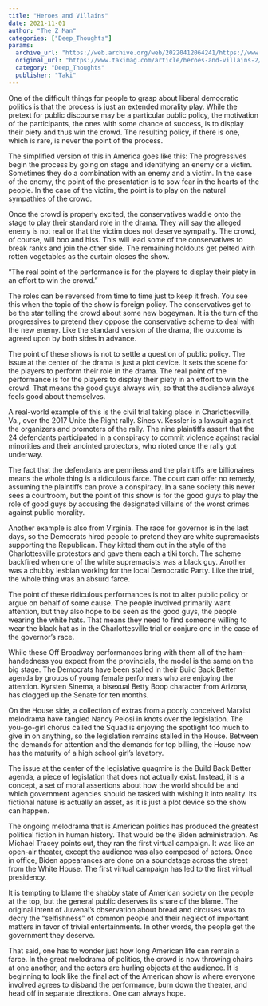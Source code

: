 ```yaml
---
title: "Heroes and Villains"
date: 2021-11-01
author: "The Z Man"
categories: ["Deep_Thoughts"]
params:
  archive_url: "https://web.archive.org/web/20220412064241/https://www.takimag.com/article/heroes-and-villains-2/"
  original_url: "https://www.takimag.com/article/heroes-and-villains-2/"
  category: "Deep_Thoughts"
  publisher: "Taki"
---
```


One of the difficult things for people to grasp about liberal democratic politics is that the process is just an extended morality play. While the pretext for public discourse may be a particular public policy, the motivation of the participants, the ones with some chance of success, is to display their piety and thus win the crowd. The resulting policy, if there is one, which is rare, is never the point of the process.

The simplified version of this in America goes like this: The progressives begin the process by going on stage and identifying an enemy or a victim. Sometimes they do a combination with an enemy and a victim. In the case of the enemy, the point of the presentation is to sow fear in the hearts of the people. In the case of the victim, the point is to play on the natural sympathies of the crowd.

Once the crowd is properly excited, the conservatives waddle onto the stage to play their standard role in the drama. They will say the alleged enemy is not real or that the victim does not deserve sympathy. The crowd, of course, will boo and hiss. This will lead some of the conservatives to break ranks and join the other side. The remaining holdouts get pelted with rotten vegetables as the curtain closes the show.

“The real point of the performance is for the players to display their piety in an effort to win the crowd.”

The roles can be reversed from time to time just to keep it fresh. You see this when the topic of the show is foreign policy. The conservatives get to be the star telling the crowd about some new bogeyman. It is the turn of the progressives to pretend they oppose the conservative scheme to deal with the new enemy. Like the standard version of the drama, the outcome is agreed upon by both sides in advance.

The point of these shows is not to settle a question of public policy. The issue at the center of the drama is just a plot device. It sets the scene for the players to perform their role in the drama. The real point of the performance is for the players to display their piety in an effort to win the crowd. That means the good guys always win, so that the audience always feels good about themselves.

A real-world example of this is the civil trial taking place in Charlottesville, Va., over the 2017 Unite the Right rally. Sines v. Kessler is a lawsuit against the organizers and promoters of the rally. The nine plaintiffs assert that the 24 defendants participated in a conspiracy to commit violence against racial minorities and their anointed protectors, who rioted once the rally got underway.

The fact that the defendants are penniless and the plaintiffs are billionaires means the whole thing is a ridiculous farce. The court can offer no remedy, assuming the plaintiffs can prove a conspiracy. In a sane society this never sees a courtroom, but the point of this show is for the good guys to play the role of good guys by accusing the designated villains of the worst crimes against public morality.

Another example is also from Virginia. The race for governor is in the last days, so the Democrats hired people to pretend they are white supremacists supporting the Republican. They kitted them out in the style of the Charlottesville protestors and gave them each a tiki torch. The scheme backfired when one of the white supremacists was a black guy. Another was a chubby lesbian working for the local Democratic Party. Like the trial, the whole thing was an absurd farce.

The point of these ridiculous performances is not to alter public policy or argue on behalf of some cause. The people involved primarily want attention, but they also hope to be seen as the good guys, the people wearing the white hats. That means they need to find someone willing to wear the black hat as in the Charlottesville trial or conjure one in the case of the governor’s race.

While these Off Broadway performances bring with them all of the ham-handedness you expect from the provincials, the model is the same on the big stage. The Democrats have been stalled in their Build Back Better agenda by groups of young female performers who are enjoying the attention. Kyrsten Sinema, a bisexual Betty Boop character from Arizona, has clogged up the Senate for ten months.

On the House side, a collection of extras from a poorly conceived Marxist melodrama have tangled Nancy Pelosi in knots over the legislation. The you-go-girl chorus called the Squad is enjoying the spotlight too much to give in on anything, so the legislation remains stalled in the House. Between the demands for attention and the demands for top billing, the House now has the maturity of a high school girl’s lavatory.

The issue at the center of the legislative quagmire is the Build Back Better agenda, a piece of legislation that does not actually exist. Instead, it is a concept, a set of moral assertions about how the world should be and which government agencies should be tasked with wishing it into reality. Its fictional nature is actually an asset, as it is just a plot device so the show can happen.

The ongoing melodrama that is American politics has produced the greatest political fiction in human history. That would be the Biden administration. As Michael Tracey points out, they ran the first virtual campaign. It was like an open-air theater, except the audience was also composed of actors. Once in office, Biden appearances are done on a soundstage across the street from the White House. The first virtual campaign has led to the first virtual presidency.

It is tempting to blame the shabby state of American society on the people at the top, but the general public deserves its share of the blame. The original intent of Juvenal’s observation about bread and circuses was to decry the “selfishness” of common people and their neglect of important matters in favor of trivial entertainments. In other words, the people get the government they deserve.

That said, one has to wonder just how long American life can remain a farce. In the great melodrama of politics, the crowd is now throwing chairs at one another, and the actors are hurling objects at the audience. It is beginning to look like the final act of the American show is where everyone involved agrees to disband the performance, burn down the theater, and head off in separate directions. One can always hope.
